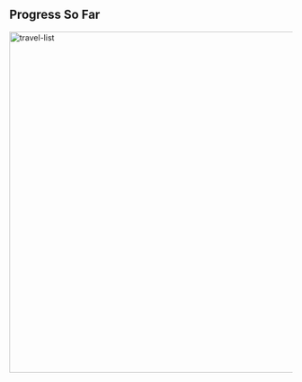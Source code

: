 <h2> Progress So Far </h2>

<img width="607" alt="travel-list" src="https://github.com/Deepak00-Sh/jsJourney/assets/78408996/c3081ab9-5d22-46dc-bf75-880bf39c1422">
